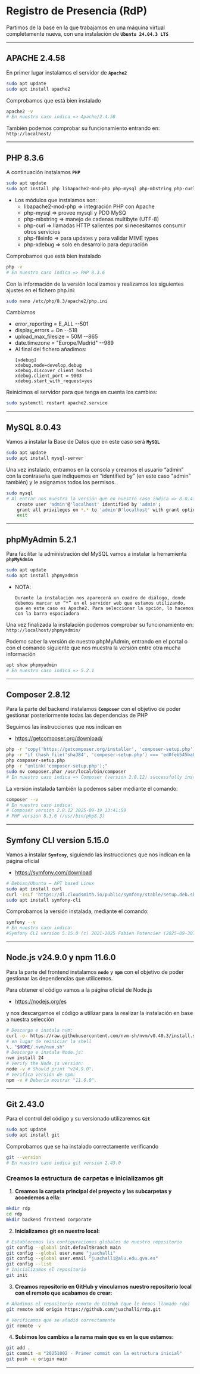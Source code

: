 # Registro de Presencia (RdP)

Partimos de la base en la que trabajamos en una máquina virtual completamente nueva, con una instalación de **`Ubuntu 24.04.3 LTS`**

---
## APACHE 2.4.58

En primer lugar instalamos el servidor de **`Apache2`**

```bash
sudo apt update
sudo apt install apache2
```

Comprobamos que está bien instalado
```bash
apache2 -v
# En nuestro caso indica => Apache/2.4.58
```

También podemos comprobar su funcionamiento entrando en:
`http://localhost/`

---

## PHP 8.3.6

A continuación instalamos **`PHP`**

```bash
sudo apt update
sudo apt install php libapache2-mod-php php-mysql php-mbstring php-curl php-fileinfo php-xdebug
```

- Los módulos que instalamos son:
    - libapache2-mod-php => integración PHP con Apache
    - php-mysql => provee mysqli y PDO MySQ
    - php-mbstring => manejo de cadenas multibyte (UTF-8)
    - php-curl => llamadas HTTP salientes por si necesitamos consumir otros servicios
	- php-fileinfo => para updates y para validar MIME types
	- php-xdebug => solo en desarrollo para depuración

Comprobamos que está bien instalado
```bash
php -v
# En nuestro caso indica => PHP 8.3.6
```

Con la información de la versión localizamos y realizamos los siguientes ajustes en el fichero php.ini:

```bash
sudo nano /etc/php/8.3/apache2/php.ini
```
Cambiamos

- error_reporting = E_ALL --501        
- display_errors = On --518
- upload_max_filesize = 50M --865        
- date.timezone = "Europe/Madrid" --989
- Al final del fichero añadimos:
    ```
    [xdebug]
    xdebug.mode=develop,debug
    xdebug.discover_client_host=1
    xdebug.client_port = 9003
    xdebug.start_with_request=yes
    ```
Reinicimos el servidor para que tenga en cuenta los cambios:

```bash
sudo systemctl restart apache2.service
```

---

## MySQL 8.0.43

Vamos a instalar la Base de Datos que en este caso será **`MySQL`**

```bash
sudo apt update
sudo apt install mysql-server
```

Una vez instalado, entramos en la consola y creamos el usuario “admin” con la contraseña que indiquemos en “identified by” (en este caso "admin" también) y le asignamos todos los permisos.

```bash	
sudo mysql
# Al entrar nos muestra la versión que en nuestro caso indica => 8.0.43
    create user 'admin'@'localhost' identified by 'admin';
    grant all privileges on *.* to 'admin'@'localhost' with grant option;
    exit
```

---

## phpMyAdmin 5.2.1

Para facilitar la administración del MySQL vamos a instalar la herramienta **`phpMyAdmin`** 

```bash
sudo apt update
sudo apt install phpmyadmin
```

- NOTA:
    ```
    Durante la instalación nos aparecerá un cuadro de diálogo, donde debemos marcar un “*” en el servidor web que estamos utilizando, que en este caso es Apache2. Para seleccionar la opción, lo hacemos con la barra espaciadora
    ```

Una vez finalizada la instalación podemos comprobar su funcionamiento en:
`http://localhost/phpmyadmin/`

Podemo saber la versión de nuestro phpMyAdmin, entrando en el portal o con el comando siguiente que nos muestra la versión entre otra mucha información

```bash
apt show phpmyadmin
# En nuestro caso indica => 5.2.1
```

---

## Composer 2.8.12

Para la parte del backend instalamos **`Composer`** con el objetivo de poder gestionar posteriormente todas las dependencias de PHP

Seguimos las instrucciones que nos indican en
- https://getcomposer.org/download/

```bash
php -r "copy('https://getcomposer.org/installer', 'composer-setup.php');"
php -r "if (hash_file('sha384', 'composer-setup.php') === 'ed0feb545ba87161262f2d45a633e34f591ebb3381f2e0063c345ebea4d228dd0043083717770234ec00c5a9f9593792') { echo 'Installer verified'.PHP_EOL; } else { echo 'Installer corrupt'.PHP_EOL; unlink('composer-setup.php'); exit(1); }"
php composer-setup.php
php -r "unlink('composer-setup.php');"
sudo mv composer.phar /usr/local/bin/composer
# En nuestro caso indica => Composer (version 2.8.12) successfully installed 
```

La versión instalada también la podemos saber mediante el comando:
```bash
composer --v
# En nuestro caso indica:
# Composer version 2.8.12 2025-09-19 13:41:59
# PHP version 8.3.6 (/usr/bin/php8.3)
```

---

## Symfony CLI version 5.15.0

Vamos a instalar **`Symfony`**, siguiendo las instrucciones que nos indican en la página oficial
- https://symfony.com/download

```bash
# Debian/Ubuntu — APT based Linux
sudo apt install curl
curl -1sLf 'https://dl.cloudsmith.io/public/symfony/stable/setup.deb.sh' | sudo -E bash
sudo apt install symfony-cli
```

Comprobamos la versión instalada, mediante el comando:
```bash
symfony --v
# En nuestro caso indica:
#Symfony CLI version 5.15.0 (c) 2021-2025 Fabien Potencier (2025-09-30T20:17:16Z - stable)
```

---

## Node.js v24.9.0 y npm 11.6.0

Para la parte del frontend instalamos **`node`** y **`npm`** con el objetivo de poder gestionar las dependencias que utilicemos.

Para obtener el código vamos a la página oficial de Node.js
- https://nodejs.org/es

y nos descargamos el código a utilizar para la realizar la instalación en base a nuestra selección
```bash
# Descarga e instala nvm:
curl -o- https://raw.githubusercontent.com/nvm-sh/nvm/v0.40.3/install.sh | bash
# en lugar de reiniciar la shell
\. "$HOME/.nvm/nvm.sh"
# Descarga e instala Node.js:
nvm install 24
# Verify the Node.js version:
node -v # Should print "v24.9.0".
# Verifica versión de npm:
npm -v # Debería mostrar "11.6.0".
```

---

## Git 2.43.0

Para el control del código y su versionado utilizaremos **`Git`**

```bash
sudo apt update
sudo apt install git
```

Comprobamos que se ha instalado correctamente verificando
```bash
git --version
# En nuestro caso indica git version 2.43.0
```

### Creamos la estructura de carpetas e inicializamos git

1. **Creamos la carpeta principal del proyecto y las subcarpetas y accedemos a ella:**
```bash
mkdir rdp
cd rdp
mkdir backend frontend corporate
```

2. **Inicializamos git en nuestro local:**
```bash
# Establecemos las configuraciones globales de nuestro repositorio
git config --global init.defaultBranch main
git config --global user.name "juachalli"
git config --global user.email "juachalli@alu.edu.gva.es"
git config --list
# Inicializamos el repositorio
git init
```
   
3. **Creamos repositorio en GitHub y vinculamos nuestro repositorio local con el remoto que acabamos de crear:**
```bash
# Añadimos el repositorio remoto de GitHub (que le hemos llamado rdp)
git remote add origin https://github.com/juachalli/rdp.git

# Verificamos que se añadió correctamente
git remote -v
```

4. **Subimos los cambios a la rama main que es en la que estamos:**
```bash
git add .
git commit -m "20251002 - Primer commit con la estructura inicial"	
git push -u origin main
```
 
---









